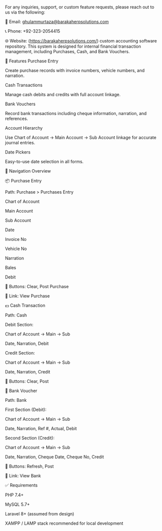 For any inquiries, support, or custom feature requests, please reach out to us via the following:

📧 Email: ghulammurtaza@barakaherpsolutions.com  

📞 Phone: +92-323-2054415

🌐 Website: (https://barakaherpsolutions.com/)
custom accounting software repository. This system is designed for internal financial transaction management, including Purchases, Cash, and Bank Vouchers.

📌 Features
Purchase Entry

Create purchase records with invoice numbers, vehicle numbers, and narration.

Cash Transactions

Manage cash debits and credits with full account linkage.

Bank Vouchers

Record bank transactions including cheque information, narration, and references.

Account Hierarchy

Use Chart of Account → Main Account → Sub Account linkage for accurate journal entries.

Date Pickers

Easy-to-use date selection in all forms.

🧭 Navigation Overview

📦 Purchase Entry

Path: Purchase > Purchases Entry

Chart of Account

Main Account

Sub Account

Date

Invoice No

Vehicle No

Narration

Bales

Debit

🔘 Buttons: Clear, Post Purchase

🔗 Link: View Purchase

💵 Cash Transaction

Path: Cash

Debit Section:

Chart of Account → Main → Sub

Date, Narration, Debit

Credit Section:

Chart of Account → Main → Sub

Date, Narration, Credit

🔘 Buttons: Clear, Post

🏦 Bank Voucher

Path: Bank

First Section (Debit):

Chart of Account → Main → Sub

Date, Narration, Ref #, Actual, Debit

Second Section (Credit):

Chart of Account → Main → Sub

Date, Narration, Cheque Date, Cheque No, Credit

🔘 Buttons: Refresh, Post

🔗 Link: View Bank

✅ Requirements

PHP 7.4+

MySQL 5.7+

Laravel 8+ (assumed from design)

XAMPP / LAMP stack recommended for local development

